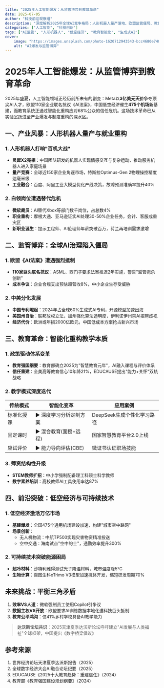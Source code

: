 ```yaml
---
title: "2025年人工智能爆发：从监管博弈到教育革命"
date: 2025-07-05
author: "科技前沿观察组"
description: "深度解析2025年全球AI竞争格局：人形机器人量产落地、欧盟监管僵局、教育智能化重构及万亿低空经济崛起"
categories: ["人工智能", "科技创新"]
tags: ["AI监管", "人形机器人", "低空经济", "教育智能化", "生成式AI"]
cover:
    image: "https://images.unsplash.com/photo-1620712943543-bcc4680e7485"
    alt: "AI爆发与监管博弈"
---
```


# 2025年人工智能爆发：从监管博弈到教育革命

2025年盛夏，人工智能领域正经历前所未有的剧变：Meta以**3亿美元天价**争夺顶尖AI人才，欧盟110家企业联名抗议《AI法案》，中国低空经济催生**475个机场**新基建，而教育系统正通过智能化重构应对68%公众的信任危机。这场技术革命已从实验室跃进至产业爆发与制度重构的深水区。

## 一、产业风暴：人形机器人量产与就业重构
### 1. 人形机器人打响"百机大战"
- **灵犀X2亮相**：中国团队研发的机器人实现情感交互与复杂运动，推动服务机器人进入家庭场景  
- **量产竞赛**：全球近150家企业角逐市场，特斯拉Optimus-Gen 2物理操控精度达毫米级  
- **工业融合**：百度、阿里工业大模型优化产线决策，故障预测准确率提升40%  

### 2. 白领岗位遭遇替代危机
- **微软裁员**：AI替代Xbox等部门数千岗位，占总数4%  
- **职业重构**：摩根大通、亚马逊证实AI处理30-50%企业任务，会计、客服成重灾区  
- **新职业诞生**：提示工程师、AI伦理师年薪突破百万，荷兰再培训需求激增  

## 二、监管博弈：全球AI治理陷入僵局
### 1. 欧盟《AI法案》遭遇强烈抵制
- **110家巨头联名抗议**：ASML、西门子要求法案推迟2年实施，警告"监管扼杀创新"  
- **成本争议**：企业合规支出预估超营收8%，中小企业生存受威胁  

### 2. 中美分化发展
- **中国专利崛起**：2024年占全球60%生成式AI专利，开源模型加速出海  
- **美国州自治**：联邦放权立法，加州强化算法透明度，伊利诺伊州禁AI招聘歧视  
- **经济代价**：欧洲或年损2000亿欧元，中国低成本方案抢占新兴市场  

## 三、教育革命：智能化重构教学本质
### 1. 政策驱动体系变革
- **教育强国纲要**：教育部确立2025为"智慧教育元年"，AI融入课程与评价体系  
- **信任重建**：全美高等教育信心10年降21%，EDUCAUSE提出"能力+关怀"双轨战略  

### 2. 教学模式深度迭代  
| 传统模式          | 智能化变革                | 应用案例                     |  
|-------------------|--------------------------|----------------------------|  
| 标准化授课        | ▶ 深度学习分析定制方案    | DeepSeek生成个性化学习路径  |  
| 固定课时          | ▶ 混合教育(面授+远程)     | 国家智慧教育平台2.0上线 |  
| 应试评价          | ▶ 能力导向评估(CBE)       | 微证书认证职场技能     |  

### 3. 师资结构性升级
- **STEM教师扩招**：中小学强制配备理工科硕士科学教师  
- **数字素养培训**：高校教师AI工具使用率达87%  

## 四、前沿突破：低空经济与可持续技术
### 1. 低空经济激活万亿市场
- **基建爆发**：全国475个通用机场建设加速，构建"城市空中路网"  
- **场景创新**：  
  - 无人机物流：中航TP500实现灾害物资精准投送  
  - 空中交通：海南试点"空中的士"，通勤效率提升300%  

### 2. 可持续技术突破能源困局
- **超冷材料**：沙特利雅得测试光子降温材料，城市温度降5℃  
- **生物计算**：百图生科xTrimo V3模型加速抗体开发，缩短研发周期70%  

## 未来挑战：平衡三角矛盾  

1. **效率VS人道**：微软强制员工使用Copilot引争议  
2. **数据主权VS开放**：欧盟要求AI训练数据本地化遭科技巨头抵制  
3. **教育公平鸿沟**：仅41%乡村学校具备AI教学能力  

> **达沃斯论坛共识**：2025天津夏季达沃斯论坛呼吁建立"AI发展与人类福祉"全球框架，中国提出《数字桥梁倡议》  

## 参考来源
1. 世界经济论坛天津夏季达沃斯报告（2025）  
2. 全球数字经济大会AI融合论坛纪要（2025）  
3. EDUCAUSE《2025十大教育趋势：重建信任》（2024）  
4. 教育部《教育强国建设规划纲要》（2024）